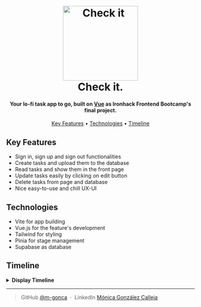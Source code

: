<h1 align="center">
  <br>
  <a href="https://check-it-app.vercel.app/"><img src="https://res.cloudinary.com/dmcofgm8p/image/upload/v1661129610/final%20project/Recurso_12_yu4gbt.png" alt="Check it" width="200"></a>
  <br>
  Check it.
  <br>
</h1>

<h4 align="center">Your lo-fi task app to go, built on <a href="https://vuejs.org/" target="_blank">Vue</a> as Ironhack Frontend Bootcamp's final project.</h4>

<p align="center">
	<a href="#key-features">Key Features</a> •
	<a href="#key-features">Technologies</a> •
	<a href="#key-features">Timeline</a>
</p>

## Key Features

- Sign in, sign up and sign out functionalities
- Create tasks and upload them to the database
- Read tasks and show them in the front page
- Update tasks easily by clicking on edit button
- Delete tasks from page and database
- Nice easy-to-use and chill UX-UI


## Technologies

- Vite for app building
- Vue.js for the feature's development
- Tailwind for styling
- Pinia for stage management
- Supabase as database


## Timeline

<details><summary><b>Display Timeline</b></summary>


### Friday 19/08

```
Project Structure:

 - Stablishing main functionalities
 - Creation of sign in - sign up components linked to Supabase
 - Start basic styling with Tailwind on mobile format

```

### Monday 22/08

```
 - Creation of new task component to push user's tasks
 - Connection to Supabase stablished

```

### Tuesday 23/08

```
 - Frontend update with new tasks showing on home page
 - Edit button added and linked to database
 - Done/undone toggle button updated and linked to database
 - Delete button created ands linked to database
 - Start of UX-UI design

```

### Wednesday 24/08

```
 - Follow up on UX-UI design
 - Full responsiveness for laptop with Tailwind
 - Debugging
 - Review 1-on-1 with Teacher

```

### Thursday 25/08

```
 - Deployment of the Site with Vercel
 - Clock component linked to view in navbar
 - Views with the Router Link for upcoming Pomodoro and Calendar features
 - Hamburguer menu with new router views
 - Footer created

```

### Friday 26/08

```
 - Preparing upcoming presentation
 - Final presentation
 - Give and receive Feedback to/from peers

```
  </details>

---

> GitHub [@m-gonca](https://github.com/m-gonca) &nbsp;&middot;&nbsp;
> LinkedIn [Mónica González Calleja](https://www.linkedin.com/in/monica-gonzalez-calleja/)
